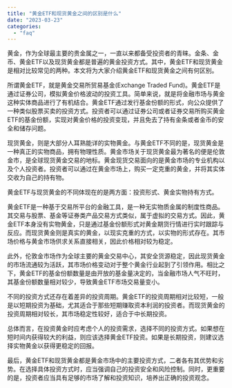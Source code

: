 ```yaml
---
title: "黄金ETF和现货黄金之间的区别是什么"
date: "2023-03-23"
categories: 
  - "faq"
---
```


黄金，作为全球最主要的贵金属之一，一直以来都备受投资者的青睐。金条、金币、黄金ETF以及现货黄金都是普遍的黄金投资方式。其中，黄金ETF和现货黄金是相对比较常见的两种。本文将为大家介绍黄金ETF和现货黄金之间有何区别。

所谓黄金ETF，就是黄金交易所贸易基金(Exchange Traded Fund)。黄金ETF是通过证券公司，模拟黄金价格波动的投资工具。简单来说，就是将金融市场与黄金这种实体商品进行了有机结合。黄金ETF通过发行基金份额的形式，向公众提供了一种类似股票买卖的投资方式。投资者可以通过证券公司或者证券交易所购买黄金ETF的基金份额，实现对黄金价格的投资变现，并且免去了持有金条或者金币的安全和储存问题。

现货黄金，则是大部分人耳熟能详的实物黄金。与黄金ETF不同的是，现货黄金是一种真正的实物商品，拥有物理性质。黄金市场关于现货黄金最为著名的便是伦敦金市，是全球现货黄金交易的地标。黄金现货交易面向的是黄金市场的专业机构以及个人投资者。投资者可以通过在黄金市场上，购买一定克重的黄金，并将其实体交收为自己的持有物。

黄金ETF与现货黄金的不同体现在的是两方面：投资形式、黄金实物持有方式。

黄金ETF是一种基于交易所平台的金融工具，是一种无实物质金属的制度性商品。其交易与股票、基金等证券类产品交易方式类似，属于虚拟的交易方式。因此，黄金ETF本身没有实物黄金，只是通过基金份额形式对黄金期货行情进行实时跟踪与反应。而现货黄金则是真实的黄金，以现实克重的方式，以实物的形式存在。其市场价格与黄金市场供求关系直接相关，因此价格相对较为稳定。

此外，伦敦金市场作为全球主要的黄金交易中心，其安全货源稳定，因此现货黄金的市场流通较为活跃，其市场价格变动对于整个黄金行业起到了引领作用。相比之下，黄金ETF的基金份额数量是由开放的基金量决定的，当金融市场人气不旺时，其基金份额数量相对较少，导致黄金ETF市场交易量变小。

不同的投资方式还存在着差异的投资周期。黄金ETF的投资周期相对比较短，一般是以短期投资为基础，尤其适合于那些短期赚取资本利润的投资者。而现货黄金的投资周期相对较长，其市场稳定性较好，适合于中长期投资。

总体而言，在投资黄金时应考虑个人的投资需求，选择不同的投资方式。如果想在短时间内获得较大的利益，则应该选择黄金ETF投资。如果是长期投资，则建议选择实物黄金以获得更稳定的回报。

最后，黄金ETF和现货黄金都是黄金市场中的主要投资方式，二者各有其优势和劣势。在选择具体投资方式时，应当强调自己的投资安全和风险控制。同时，更重要的是，投资者应当具有足够的市场了解和投资知识，培养出正确的投资观念。

